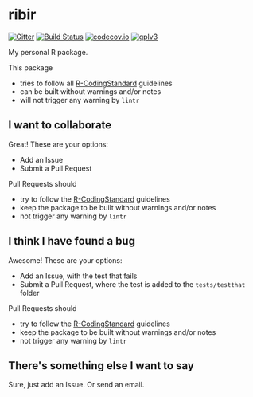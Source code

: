 # ribir

[![Gitter](https://badges.gitter.im/richelbilderbeek/ribir.svg)](https://gitter.im/richelbilderbeek/ribir?utm_source=badge&utm_medium=badge&utm_campaign=pr-badge)
[![Build Status](https://travis-ci.org/richelbilderbeek/ribir.svg?branch=master)](https://travis-ci.org/richelbilderbeek/ribir)
[![codecov.io](https://codecov.io/github/richelbilderbeek/ribir/coverage.svg?branch=master)](https://codecov.io/github/richelbilderbeek/ribir?branch=master)
[![gplv3](http://www.gnu.org/graphics/gplv3-88x31.png)](http://www.gnu.org/licenses/gpl.html)

My personal R package.

This package 
 * tries to follow all [R-CodingStandard](https://github.com/richelbilderbeek/R-CodingStandard) guidelines
 * can be built without warnings and/or notes
 * will not trigger any warning by `lintr`


## I want to collaborate

Great! These are your options:

 * Add an Issue
 * Submit a Pull Request

Pull Requests should
 * try to follow the [R-CodingStandard](https://github.com/richelbilderbeek/R-CodingStandard) guidelines
 * keep the package to be built without warnings and/or notes
 * not trigger any warning by `lintr`

## I think I have found a bug

Awesome! These are your options:

 * Add an Issue, with the test that fails
 * Submit a Pull Request, where the test is added to the `tests/testthat` folder

Pull Requests should
 * try to follow the [R-CodingStandard](https://github.com/richelbilderbeek/R-CodingStandard) guidelines
 * keep the package to be built without warnings and/or notes
 * not trigger any warning by `lintr`

## There's something else I want to say

Sure, just add an Issue. Or send an email.
